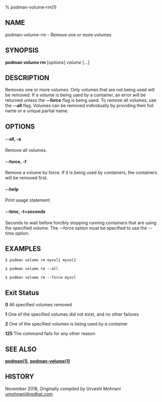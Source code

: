 % podman-volume-rm(1)

## NAME
podman\-volume\-rm - Remove one or more volumes

## SYNOPSIS
**podman volume rm** [*options*] *volume* [...]

## DESCRIPTION

Removes one or more volumes. Only volumes that are not being used will be removed.
If a volume is being used by a container, an error will be returned unless the **--force**
flag is being used. To remove all volumes, use the **--all** flag.
Volumes can be removed individually by providing their full name or a unique partial name.

## OPTIONS

#### **--all**, **-a**

Remove all volumes.

#### **--force**, **-f**

Remove a volume by force.
If it is being used by containers, the containers will be removed first.

#### **--help**

Print usage statement

#### **--time**, **-t**=*seconds*

Seconds to wait before forcibly stopping running containers that are using the specified volume. The --force option must be specified to use the --time option.

## EXAMPLES

```
$ podman volume rm myvol1 myvol2

$ podman volume rm --all

$ podman volume rm --force myvol
```

## Exit Status
  **0**   All specified volumes removed

  **1**   One of the specified volumes did not exist, and no other failures

  **2**   One of the specified volumes is being used by a container

  **125** The command fails for any other reason

## SEE ALSO
**[podman(1)](podman.1.md)**, **[podman-volume(1)](podman-volume.1.md)**

## HISTORY
November 2018, Originally compiled by Urvashi Mohnani <umohnani@redhat.com>
